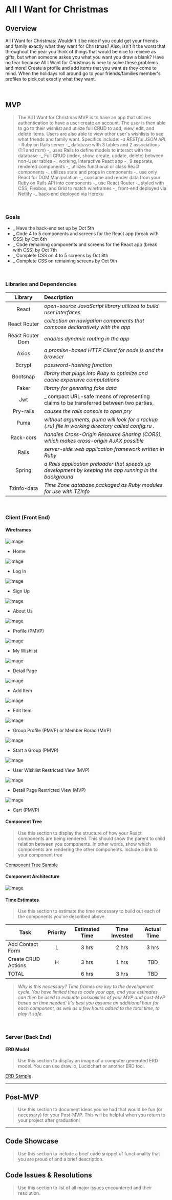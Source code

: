 # All I Want for Christmas

## Overview

All I Want for Christmas: Wouldn't it be nice if you could get your friends and family exactly what they want for Christmas? Also, isn't it the worst that throughout the year you think of things that would be nice to recieve as gifts, but when someone askes you what you want you draw a blank? Have no fear because All I Want for Christmas is here to solve these problems and more! Create a profile and add items that you want as they come to mind. When the holidays roll around go to your friends/families member's profiles to pick out exactly what they want. 

<br>

## MVP

> The All I Want for Christmas MVP is to have an app that utilizes authentication to have a user create an account. The user is then able to go to their wishlist and utilize full CRUD to add, view, edit, and delete items. Users are also able to view other user's wishlists to see what friends and family want. Specifics include:
-_a RESTful JSON API.
-_ Ruby on Rails server
-_ database with 3 tables and 2 associations (1:1 and m:m)
-_ uses Rails to define models to interact with the database
-_ Full CRUD (index, show, create, update, delete) between non-User tables
-_ working, interactive React app
-_ 9 separate, rendered components
-_ utilizes functional or class React components 
-_ utilizes state and props in components
-_ use only React for DOM Manipulation
-_ consume and render data from your Ruby on Rails API into components
-_ use React Router
-_ styled with CSS, Flexbox, and Grid to match wireframes
-_ front-end deployed via Netlify 
-_ back-end deployed via Heroku

<br>

### Goals

- _ Have the back-end set up by Oct 5th
- _ Code 4 to 5 components and screens for the React app (break with CSS) by Oct 6th
- _ Code remaining components and screens for the React app (break with CSS) by Oct 7th
- _ Complete CSS on 4 to 5 screens by Oct 8th
- _ Complete CSS on remaining screens by Oct 9th

<br>

### Libraries and Dependencies

|     Library      | Description                                |
| :--------------: | :----------------------------------------- |
|      React       | _open-source JavaScript library utilized to build user interfaces_ |
|   React Router   | _collection on navigation components that compose declaratively with the app_ |
| React Router Dom | _enables dynamic routing in the app_ |
|     Axios     | _a promise-based HTTP Client for node.js and the browser_ |
|     Bcrypt      | _password-hashing function_ |
|  Bootsnap  | _library that plugs into Ruby to optimize and cache expensive computations_ |
|     Faker      | _library for genrating fake data_ |
|  Jwt  | _ compact URL-safe means of representing claims to be transferred between two parties_ |
| Pry-rails | _causes the rails console to open pry_ |
|     Puma      | _without arguments, puma will look for a rackup (.ru) file in working directory called config.ru ._ |
|  Rack-cors  | _handles Cross-Origin Resource Sharing (CORS), which makes cross-origin AJAX possible_ |
| Rails | _server-side web application framework written in Ruby_ |
|     Spring      | _a Rails application preloader that speeds up development by keeping  the app running in the background_ |
|  Tzinfo-data  | _Time Zone database packaged as Ruby modules for use with TZInfo_ |

<br>

### Client (Front End)

#### Wireframes

![image](https://user-images.githubusercontent.com/87097080/135884278-442e2068-87c4-4fb8-8b89-c11991f5708f.png)

- Home

![image](https://user-images.githubusercontent.com/87097080/135884585-ba792e75-71cc-4d9c-8012-92d5fa105670.png)

- Log In 

![image](https://user-images.githubusercontent.com/87097080/135884677-f7b10d11-aa14-4120-b958-e0ab5494ad93.png)

- Sign Up

![image](https://user-images.githubusercontent.com/87097080/135884783-a3b6f5d7-08b2-4503-89b3-203a91a6ac20.png)

- About Us

![image](https://user-images.githubusercontent.com/87097080/135884811-78ffa66d-9d16-452b-98d5-981fe6d210bb.png)

- Profile (PMVP)

![image](https://user-images.githubusercontent.com/87097080/135884866-e90276b7-02a8-4d1a-b12b-ea18e3f76797.png)

- My Wishlist

![image](https://user-images.githubusercontent.com/87097080/135885219-b565d9bd-4023-4702-be4d-58f4e9cc7152.png)

- Detail Page

![image](https://user-images.githubusercontent.com/87097080/135885255-09ac27a7-d84b-4df4-9ed5-cbb3168336f5.png)

- Add Item 

![image](https://user-images.githubusercontent.com/87097080/135885302-97cd9296-d149-4c7a-96bc-38f5b5c28822.png)

- Edit Item

![image](https://user-images.githubusercontent.com/87097080/135885399-84bec70c-04d9-41e6-9774-ffd065ea17fb.png)

- Group Profile (PMVP) or Member Borad (MVP)

![image](https://user-images.githubusercontent.com/87097080/135885449-f8d3acf7-3b34-4fe4-80c6-ad78b4a6bdab.png)

- Start a Group (PMVP)

![image](https://user-images.githubusercontent.com/87097080/135885536-5217f8db-f2a9-461c-b94d-1b5e1113dec2.png)

- User Wishlist Restricted View (MVP)

![image](https://user-images.githubusercontent.com/87097080/135885592-7c49391b-2128-4420-9d29-dc6323b2d584.png)

- Detail Page Restricted View (MVP)

![image](https://user-images.githubusercontent.com/87097080/135885643-0283f2b6-fb6e-4ede-a7ed-114b5696fa9b.png)

- Cart (PMVP)

#### Component Tree

> Use this section to display the structure of how your React components are being rendered. This should show the parent to child relation between you components. In other words, show which components are rendering the other components. Include a link to your component tree

[Component Tree Sample](https://gist.git.generalassemb.ly/davidtwhitlatch/414107e2560ae0bb65e233570f2fe056#file-component-tree-png)

#### Component Architecture

![image](https://user-images.githubusercontent.com/87097080/135886075-a7911295-3845-4f22-b7ab-a3297710d6dc.png)

#### Time Estimates

> Use this section to estimate the time necessary to build out each of the components you've described above.

| Task                | Priority | Estimated Time | Time Invested | Actual Time |
| ------------------- | :------: | :------------: | :-----------: | :---------: |
| Add Contact Form    |    L     |     3 hrs      |     2 hrs     |    3 hrs    |
| Create CRUD Actions |    H     |     3 hrs      |     1 hrs     |     TBD     |
| TOTAL               |          |     6 hrs      |     3 hrs     |     TBD     |

> _Why is this necessary? Time frames are key to the development cycle. You have limited time to code your app, and your estimates can then be used to evaluate possibilities of your MVP and post-MVP based on time needed. It's best you assume an additional hour for each component, as well as a few hours added to the total time, to play it safe._

<br>

### Server (Back End)

#### ERD Model

> Use this section to display an image of a computer generated ERD model. You can use draw.io, Lucidchart or another ERD tool.

[ERD Sample](https://drive.google.com/file/d/1kLyQTZqfcA4jjKWQexfEkG2UspyclK8Q/view)
<br>

***

## Post-MVP

> Use this section to document ideas you've had that would be fun (or necessary) for your Post-MVP. This will be helpful when you return to your project after graduation!

***

## Code Showcase

> Use this section to include a brief code snippet of functionality that you are proud of and a brief description.

## Code Issues & Resolutions

> Use this section to list of all major issues encountered and their resolution.
